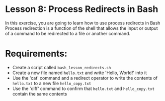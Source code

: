 # Lesson 8: Process Redirects in Bash

In this exercise, you are going to learn how to use process redirects in Bash Process redirection is a function of the shell that allows the input or output of a command to be redirected to a file or another command.
# Requirements:
- Create a script called `bash_lesson_redirects.sh`
- Create a new file named `hello.txt` and write 'Hello, World!' into it
- Use the 'cat' command and a redirect operator to write the contents of `hello.txt` to a new file `hello_copy.txt`
- Use the 'diff' command to confirm that `hello.txt` and `hello_copy.txt` contain the same contents
